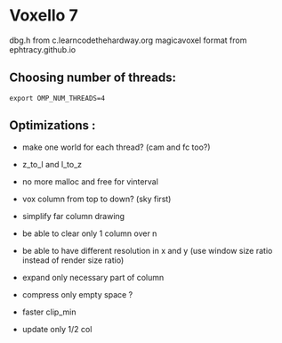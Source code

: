 Voxello 7
=========

dbg.h from c.learncodethehardway.org
magicavoxel format from ephtracy.github.io

Choosing number of threads:
---------------------------
    export OMP_NUM_THREADS=4


Optimizations :
---------------
  * make one world for each thread? (cam and fc too?)
  * z_to_l and l_to_z
  * no more malloc and free for vinterval
  * vox column from top to down? (sky first)
  * simplify far column drawing
  * be able to clear only 1 column over n
  * be able to have different resolution in x and y (use window size ratio instead of render size ratio)
  
  
  * expand only necessary part of column
  * compress only empty space ?
  * faster clip_min
  * update only 1/2 col
